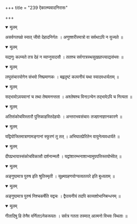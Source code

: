 +++
title = "239 ऐकात्म्यवादनिरासः"

+++


<details open><summary>मूलम्</summary>

असर्वगतपक्षे स्यात् जीवो देहादनिर्गतः । अणुश्शरीरमात्रो वा सर्वथाऽपि न युज्यते ॥
</details>



<details open><summary>मूलम्</summary>

यद्यणुः कल्प्यते तत्र देहं न व्याप्नुयादसौ । ततश्च सर्वगात्रस्थसुखप्राप्त्याद्यसंभवः ॥
</details>



<details open><summary>मूलम्</summary>

लघुसंचारयोगेन संभवो निष्प्रमाणकः । बह्वदृष्टं कल्पनीयं यथा स्यादवधार्यताम् ॥
</details>



<details open><summary>मूलम्</summary>

सद्भावोऽवयवानां च तथा तेषामनन्तता । अश्लेषश्च विनाऽन्येन तद्भावेऽपि च नित्यता ॥
</details>



<details open><summary>मूलम्</summary>

अतिसंकोचविस्तारौ पुत्तिकाहस्तिदेहयोः । अन्तराभवसंचारः तज्ज्ञानाज्ञानकारणे ॥
</details>



<details open><summary>मूलम्</summary>

यद्वियोजितमात्राणामङ्गानां स्फुरणं तु तत् । अभिघातप्रेरितेन वायुनेत्यवधार्यते ॥
</details>



<details open><summary>मूलम्</summary>

दीपप्रभायास्संकोचविकासौ दर्शनान्मतौ । यद्वांशारम्भनाशाभ्यामुपपत्तिस्तयोर्भवेत् ॥
</details>



<details open><summary>मूलम्</summary>

अङ्गुष्ठमात्र पुरुष इति श्रुतिस्मृती । सूक्ष्मग्रहणयोग्यत्वतत्परे इति बुध्यताम् ॥
</details>



<details open><summary>मूलम्</summary>

अङ्गुष्ठमात्र पुरुषं निश्चकर्षेति यद्वचः । द्वैपायनीयं तदपि काव्यशोभानिबन्धनम् ॥
</details>



<details open><summary>मूलम्</summary>

गीतादिषु हि तेनैव वर्णिताऽनेकरूपतः । सर्वत्र गतता तस्मात् आत्मनो विभवः स्थिताः ॥
</details>

